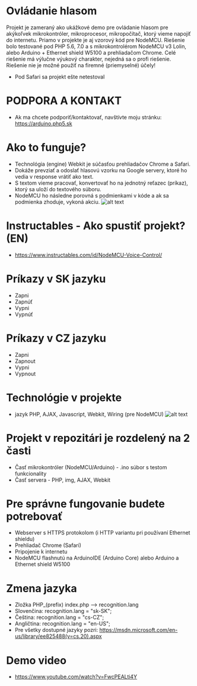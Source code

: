 # Ovládanie hlasom 
Projekt je zameraný ako ukážkové demo pre ovládanie hlasom pre akýkoľvek mikrokontróler, mikroprocesor, mikropočítač, ktorý vieme napojiť do internetu. Priamo v projekte je aj vzorový kód pre NodeMCU. Riešenie bolo testované pod PHP 5.6, 7.0 a s mikrokontrolérom NodeMCU v3 Lolin, alebo Arduino + Ethernet shield W5100 a prehliadačom Chrome. Celé riešenie má výlučne výukový charakter, nejedná sa o profi riešenie. Riešenie nie je možné použiť na firemné (priemyselné) účely!
* Pod Safari sa projekt ešte netestoval
# PODPORA A KONTAKT
* Ak ma chcete podporiť/kontaktovať, navštívte moju stránku: https://arduino.php5.sk

# Ako to funguje?
* Technológia (engine) Webkit je súčasťou prehliadačov Chrome a Safari. 
* Dokáže prevziať a odoslať hlasovú vzorku na Google servery, ktoré ho vedia v response vrátiť ako text. 
* S textom vieme pracovať, konvertovať ho na jednotný reťazec (príkaz), ktorý sa uloží do textového súboru. 
* NodeMCU ho následne porovná s podmienkami v kóde a ak sa podmienka zhoduje, vykoná akciu.
![alt text](https://i.nahraj.to/f/1TRk.PNG)

# Instructables - Ako spustiť projekt? (EN)
* https://www.instructables.com/id/NodeMCU-Voice-Control/

# Príkazy v SK jazyku
* Zapni
* Zapnúť
* Vypni
* Vypnúť

# Príkazy v CZ jazyku
* Zapni
* Zapnout
* Vypni
* Vypnout

# Technológie v projekte
* jazyk PHP, AJAX, Javascript, Webkit, Wiring (pre NodeMCU)
![alt text](http://www.veramate.com/Content/images/VeraMate/voice-control.png)

# Projekt v repozitári je rozdelený na 2 časti
* Časť mikrokontróler (NodeMCU/Arduino) - .ino súbor s testom funkcionality
* Časť servera - PHP, img, AJAX, Webkit

# Pre správne fungovanie budete potrebovať
* Webserver s HTTPS protokolom (i HTTP variantu pri používaní Ethernet shieldu)
* Prehliadač Chrome (Safari)
* Pripojenie k internetu
* NodeMCU flashnutú na ArduinoIDE (Arduino Core) alebo Arduino a Ethernet shield W5100

# Zmena jazyka 
* Zložka PHP_(prefix) index.php --> recognition.lang
* Slovenčina: recognition.lang = "sk-SK";
* Čeština:  recognition.lang = "cs-CZ";
* Angličtina: recognition.lang = "en-US";
* Pre všetky dostupné jazyky pozri: https://msdn.microsoft.com/en-us/library/ee825488(v=cs.20).aspx

# Demo video
* https://www.youtube.com/watch?v=FwcPEALti4Y


